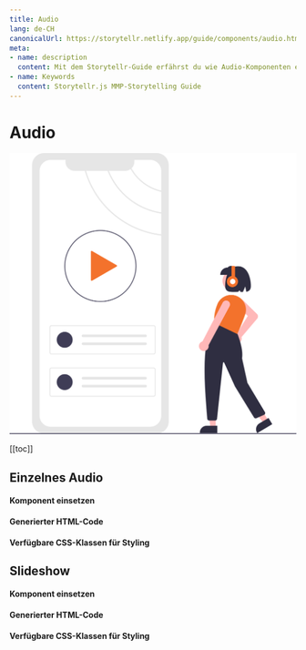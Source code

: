 ```yaml
---
title: Audio
lang: de-CH
canonicalUrl: https://storytellr.netlify.app/guide/components/audio.html
meta:
- name: description
  content: Mit dem Storytellr-Guide erfährst du wie Audio-Komponenten eingesetzt werden.
- name: Keywords
  content: Storytellr.js MMP-Storytelling Guide
---
```


# Audio
![Audio in Storytellr.js](../../assets/illustration/undraw_audio_player.svg)


[[toc]]

## Einzelnes Audio
#### Komponent einsetzen
#### Generierter HTML-Code
#### Verfügbare CSS-Klassen für Styling

## Slideshow
#### Komponent einsetzen
#### Generierter HTML-Code
#### Verfügbare CSS-Klassen für Styling
